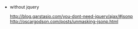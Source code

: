 - without jquery

  http://blog.garstasio.com/you-dont-need-jquery/ajax/#jsonp
  http://oscargodson.com/posts/unmasking-jsonp.html
